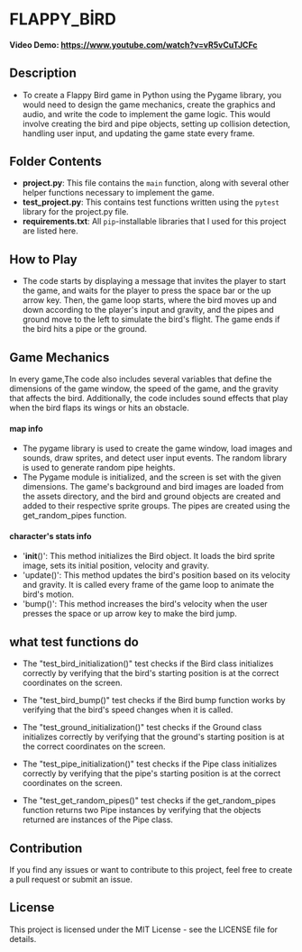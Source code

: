 # FLAPPY_BİRD
#### Video Demo: https://www.youtube.com/watch?v=vR5vCuTJCFc
## Description
-   To create a Flappy Bird game in Python using the Pygame library, you would need to design the game mechanics, create the graphics and audio, and write the code to implement the game logic. This would involve creating the bird and pipe objects, setting up collision detection, handling user input, and updating the game state every frame.

## Folder Contents
- **project.py**: This file contains the ```main``` function, along with several other helper functions necessary to implement the game.
- **test_project.py**: This contains test functions written using the ```pytest``` library for the project.py file.
- **requirements.txt**: All ```pip```-installable libraries that I used for this project are listed here.

## How to Play
-   The code starts by displaying a message that invites the player to start the game, and waits for the player to press the space bar or the up arrow key. Then, the game loop starts, where the bird moves up and down according to the player's input and gravity, and the pipes and ground move to the left to simulate the bird's flight. The game ends if the bird hits a pipe or the ground.

## Game Mechanics

In every game,The code also includes several variables that define the dimensions of the game window, the speed of the game, and the gravity that affects the bird. Additionally, the code includes sound effects that play when the bird flaps its wings or hits an obstacle.

#### map info
-   The pygame library is used to create the game window, load images and sounds, draw sprites, and detect user input events. The random library is used to generate random pipe heights.
-   The Pygame module is initialized, and the screen is set with the given dimensions. The game's background and bird images are loaded from the assets directory, and the bird and ground objects are created and added to their respective sprite groups. The pipes are created using the get_random_pipes function.

#### character's stats info
-   '__init__()': This method initializes the Bird object. It loads the bird sprite image, sets its initial position, velocity and gravity.
-   'update()': This method updates the bird's position based on its velocity and gravity. It is called every frame of the game loop to animate the bird's motion.
-   'bump()': This method increases the bird's velocity when the user presses the space or up arrow key to make the bird jump.

## what test functions do
-   The "test_bird_initialization()" test checks if the Bird class initializes correctly by verifying that the bird's starting position is at the correct coordinates on the screen.

-   The "test_bird_bump()" test checks if the Bird bump function works by verifying that the bird's speed changes when it is called.

-   The "test_ground_initialization()" test checks if the Ground class initializes correctly by verifying that the ground's starting position is at the correct coordinates on the screen.

-   The "test_pipe_initialization()" test checks if the Pipe class initializes correctly by verifying that the pipe's starting position is at the correct coordinates on the screen.

-   The "test_get_random_pipes()" test checks if the get_random_pipes function returns two Pipe instances by verifying that the objects returned are instances of the Pipe class.

## Contribution
If you find any issues or want to contribute to this project, feel free to create a pull request or submit an issue.

## License
This project is licensed under the MIT License - see the LICENSE file for details.

